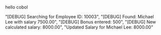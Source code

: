 hello cobol

"[DEBUG] Searching for Employee ID: 10003",
"[DEBUG] Found: Michael Lee with salary 7500.00",
"[DEBUG] Bonus entered: 500",
"[DEBUG] New calculated salary: 8000.00",
"Updated Salary for Michael Lee: 8000.00"
